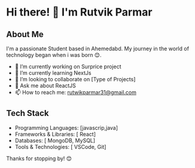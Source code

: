 # Hi there! 👋 I'm Rutvik Parmar

## About Me

I'm a passionate Student based in Ahemedabd. My journey in the world of technology began when i was born 😊.

- 🔭 I’m currently working on Surprice project
- 🌱 I’m currently learning NextJs
- 👯 I’m looking to collaborate on [Type of Projects]
- 💬 Ask me about ReactJS
- 📫 How to reach me: rutwikparmar31@gmail.com

## Tech Stack

- Programming Languages: [javascrip,java]
- Frameworks & Libraries: [ React]
- Databases: [ MongoDB, MySQL]
- Tools & Technologies: [ VSCode, Git]



Thanks for stopping by! 😊

